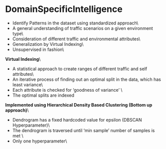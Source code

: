 # DomainSpecificIntelligence
- Identify Patterns in the dataset using standardized approach\
- A general understanding of traffic scenarios on a given environment type\
- Consideration of different traffic and environmental attributes\
- Generalization by Virtual Indexing\
- Unsupervised in fashion\

**Virtual Indexing**\
- A statistical approach to create ranges of different traffic and self attributes\
- An iterative process of finding out an optimal split in the data, which has least variance\
- Each attribute is checked for ‘goodness of variance’ \
- The optimal splits are indexed

**Implemented using Hierarchical Density Based Clustering (Bottom up approach)**\
- Dendrogram has a fixed hardcoded value for epsilon (DBSCAN Hyperparameter)\
- The dendrogram is traversed until ‘min sample’ number of samples is met \
- Only one hyperparameter\

